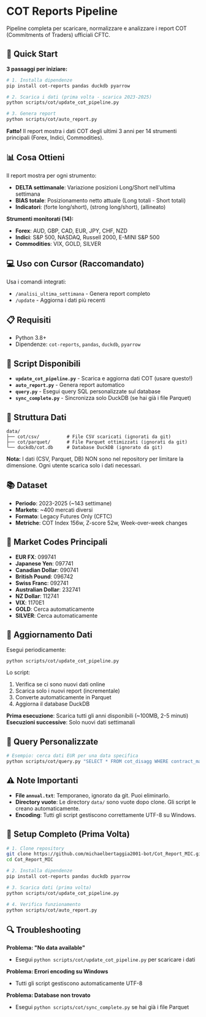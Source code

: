 # COT Reports Pipeline

Pipeline completa per scaricare, normalizzare e analizzare i report COT (Commitments of Traders) ufficiali CFTC.

## 🚀 Quick Start

**3 passaggi per iniziare:**

```bash
# 1. Installa dipendenze
pip install cot-reports pandas duckdb pyarrow

# 2. Scarica i dati (prima volta - scarica 2023-2025)
python scripts/cot/update_cot_pipeline.py

# 3. Genera report
python scripts/cot/auto_report.py
```

**Fatto!** Il report mostra i dati COT degli ultimi 3 anni per 14 strumenti principali (Forex, Indici, Commodities).

## 📊 Cosa Ottieni

Il report mostra per ogni strumento:
- **DELTA settimanale**: Variazione posizioni Long/Short nell'ultima settimana
- **BIAS totale**: Posizionamento netto attuale (Long totali - Short totali)
- **Indicatori**: (forte long/short), (strong long/short), (allineato)

**Strumenti monitorati (14):**
- **Forex**: AUD, GBP, CAD, EUR, JPY, CHF, NZD
- **Indici**: S&P 500, NASDAQ, Russell 2000, E-MINI S&P 500
- **Commodities**: VIX, GOLD, SILVER

## 💻 Uso con Cursor (Raccomandato)

Usa i comandi integrati:
- `/analisi_ultima_settimana` - Genera report completo
- `/update` - Aggiorna i dati più recenti

## 📋 Requisiti

- Python 3.8+
- Dipendenze: `cot-reports`, `pandas`, `duckdb`, `pyarrow`

## 🔧 Script Disponibili

- **`update_cot_pipeline.py`** - Scarica e aggiorna dati COT (usare questo!)
- **`auto_report.py`** - Genera report automatico
- **`query.py`** - Esegui query SQL personalizzate sul database
- **`sync_complete.py`** - Sincronizza solo DuckDB (se hai già i file Parquet)

## 📁 Struttura Dati

```
data/
├── cot/csv/          # File CSV scaricati (ignorati da git)
├── cot/parquet/      # File Parquet ottimizzati (ignorati da git)
└── duckdb/cot.db     # Database DuckDB (ignorato da git)
```

**Nota:** I dati (CSV, Parquet, DB) NON sono nel repository per limitare la dimensione. Ogni utente scarica solo i dati necessari.

## 📚 Dataset

- **Periodo**: 2023-2025 (~143 settimane)
- **Markets**: ~400 mercati diversi
- **Formato**: Legacy Futures Only (CFTC)
- **Metriche**: COT Index 156w, Z-score 52w, Week-over-week changes

## 🎯 Market Codes Principali

- **EUR FX**: 099741
- **Japanese Yen**: 097741
- **Canadian Dollar**: 090741
- **British Pound**: 096742
- **Swiss Franc**: 092741
- **Australian Dollar**: 232741
- **NZ Dollar**: 112741
- **VIX**: 1170E1
- **GOLD**: Cerca automaticamente
- **SILVER**: Cerca automaticamente

## 🔄 Aggiornamento Dati

Esegui periodicamente:
```bash
python scripts/cot/update_cot_pipeline.py
```

Lo script:
1. Verifica se ci sono nuovi dati online
2. Scarica solo i nuovi report (incrementale)
3. Converte automaticamente in Parquet
4. Aggiorna il database DuckDB

**Prima esecuzione**: Scarica tutti gli anni disponibili (~100MB, 2-5 minuti)  
**Esecuzioni successive**: Solo nuovi dati settimanali

## 📖 Query Personalizzate

```bash
# Esempio: cerca dati EUR per una data specifica
python scripts/cot/query.py "SELECT * FROM cot_disagg WHERE contract_market_code = '099741' AND report_date = '2025-09-23'"
```

## ⚠️ Note Importanti

- **File `annual.txt`**: Temporaneo, ignorato da git. Puoi eliminarlo.
- **Directory vuote**: Le directory `data/` sono vuote dopo clone. Gli script le creano automaticamente.
- **Encoding**: Tutti gli script gestiscono correttamente UTF-8 su Windows.

## 📝 Setup Completo (Prima Volta)

```bash
# 1. Clone repository
git clone https://github.com/michaelbertaggia2001-bot/Cot_Report_MIC.git
cd Cot_Report_MIC

# 2. Installa dipendenze
pip install cot-reports pandas duckdb pyarrow

# 3. Scarica dati (prima volta)
python scripts/cot/update_cot_pipeline.py

# 4. Verifica funzionamento
python scripts/cot/auto_report.py
```

## 🔍 Troubleshooting

**Problema: "No data available"**
- Esegui `python scripts/cot/update_cot_pipeline.py` per scaricare i dati

**Problema: Errori encoding su Windows**
- Tutti gli script gestiscono automaticamente UTF-8

**Problema: Database non trovato**
- Esegui `python scripts/cot/sync_complete.py` se hai già i file Parquet
